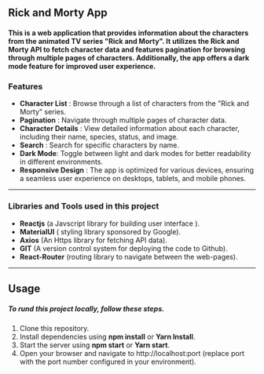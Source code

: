 ## Rick and Morty App
#### This is a web application that provides information about the characters from the animated TV series "Rick and Morty". It utilizes the Rick and Morty API to fetch character data and features pagination for browsing through multiple pages of characters. Additionally, the app offers a dark mode feature for improved user experience.
### Features
* **Character List** : Browse through a list of characters from the "Rick and Morty" series.
* **Pagination** : Navigate through multiple pages of character data.
* **Character Details** : View detailed information about each character, including their name, species, status, and image.
* **Search** : Search for specific characters by name.
* **Dark Mode**: Toggle between light and dark modes for better readability in different environments.
* **Responsive Design** : The app is optimized for various devices, ensuring a seamless user experience on desktops, tablets, and mobile phones.

***
###  Libraries and Tools used in this project
* **Reactjs** (a Javscript library for building user interface ).
*  **MaterialUI** ( styling library sponsored by Google).
*  **Axios** (An Https library for fetching API data).
*  **GIT** (A version control system for deploying the code to Github).
*  **React-Router** (routing library to navigate between the web-pages).
 ___
## Usage
##### To rund this project locally, follow these steps.
1. Clone this repository.
2. Install dependencies using **npm install** or **Yarn Install**.
3. Start the server using **npm start** or **Yarn start**.
4. Open your browser and navigate to http://localhost:port (replace port with the port number configured in your environment).

